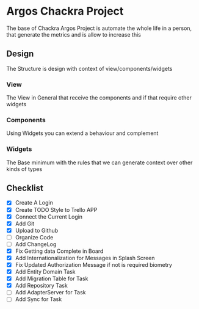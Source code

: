 # Argos Chackra Project


The base of Chackra Argos Project is automate the whole life in a person, that generate the metrics and is allow to increase this

## Design
The Structure is design with context of view/components/widgets
### View
The View in General that receive the components and if that require other widgets
### Components
Using Widgets you can extend a behaviour and complement
### Widgets
The Base minimum with the rules that we can generate context over other kinds of types

## Checklist

- [X] Create A Login
- [X] Create TODO Style to Trello APP
- [X] Connect the Current Login
- [X] Add Git
- [X] Upload to Github
- [ ] Organize Code
- [ ] Add ChangeLog
- [X] Fix Getting data Complete in Board
- [X] Add Internationalization for Messages in Splash Screen
- [X] Fix Updated Authorization Message if not is required biometry
- [X] Add Entity Domain Task
- [X] Add Migration Table for Task
- [X] Add Repository Task
- [ ] Add AdapterServer for Task
- [ ] Add Sync for Task